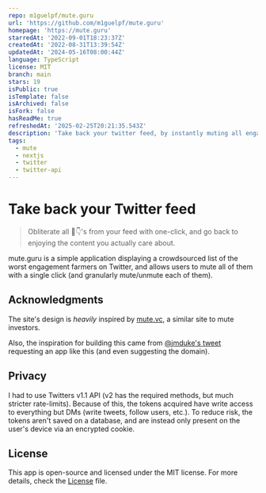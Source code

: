 ```yaml
---
repo: m1guelpf/mute.guru
url: 'https://github.com/m1guelpf/mute.guru'
homepage: 'https://mute.guru'
starredAt: '2022-09-01T18:23:37Z'
createdAt: '2022-08-31T13:39:54Z'
updatedAt: '2024-05-16T08:00:44Z'
language: TypeScript
license: MIT
branch: main
stars: 19
isPublic: true
isTemplate: false
isArchived: false
isFork: false
hasReadMe: true
refreshedAt: '2025-02-25T20:21:35.543Z'
description: 'Take back your twitter feed, by instantly muting all engagement farmers.'
tags:
  - mute
  - nextjs
  - twitter
  - twitter-api
---
```


# Take back your Twitter feed
> Obliterate all 🧵👇's from your feed with one-click, and go back to enjoying the content you actually care about.

mute.guru is a simple application displaying a crowdsourced list of the worst engagement farmers on Twitter, and allows users to mute all of them with a single click (and granularly mute/unmute each of them).

## Acknowledgments

The site's design is _heavily_ inspired by [mute.vc](https://mute.vc), a similar site to mute investors.

Also, the inspiration for building this came from [@jmduke's tweet](https://twitter.com/jmduke/status/1563910836355182592) requesting an app like this (and even suggesting the domain).

## Privacy

I had to use Twitters v1.1 API (v2 has the required methods, but much stricter rate-limits). Because of this, the tokens acquired have write access to everything but DMs (write tweets, follow users, etc.). To reduce risk, the tokens aren't saved on a database, and are instead only present on the user's device via an encrypted cookie.

## License

This app is open-source and licensed under the MIT license. For more details, check the [License](LICENSE) file.
